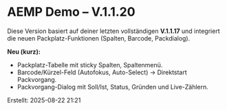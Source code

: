 # AEMP Demo – V.1.1.20

Diese Version basiert auf deiner letzten vollständigen **V.1.1.17** und integriert die neuen Packplatz-Funktionen (Spalten, Barcode, Packdialog).

**Neu (kurz):**
- Packplatz-Tabelle mit sticky Spalten, Spaltenmenü.
- Barcode/Kürzel-Feld (Autofokus, Auto-Select) → Direktstart Packvorgang.
- Packvorgang-Dialog mit Soll/Ist, Status, Gründen und Live-Zählern.

Erstellt: 2025-08-22 21:21

